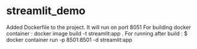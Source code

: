 # streamlit_demo

Added Dockerfile to the project. It will run on port 8051
For building docker container : docker image build -t streamlit:app .
For running after build : 
$ docker container run -p 8501:8501 -d streamlit:app

